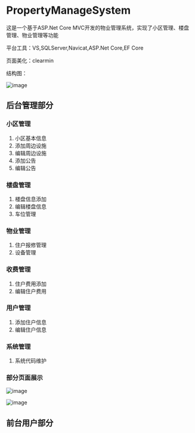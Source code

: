 # PropertyManageSystem
这是一个基于ASP.Net Core MVC开发的物业管理系统，实现了小区管理、楼盘管理、物业管理等功能

平台工具：VS,SQLServer,Navicat,ASP.Net Core,EF Core

页面美化：clearmin

结构图：

![image](https://github.com/LLKI/PropertyManageSystem/assets/92627079/4ac0a699-1dad-4e7f-a0c5-104496e3bfe0)

## 后台管理部分
### 小区管理
1. 小区基本信息
2. 添加周边设施
3. 编辑周边设施
4. 添加公告
5. 编辑公告
### 楼盘管理
1. 楼盘信息添加
2. 编辑楼盘信息
3. 车位管理
### 物业管理
1. 住户报修管理
2. 设备管理
### 收费管理
1. 住户费用添加
2. 编辑住户费用
### 用户管理
1. 添加住户信息
2. 编辑住户信息
### 系统管理
1. 系统代码维护
### 部分页面展示

![image](https://github.com/LLKI/PropertyManageSystem/assets/92627079/44b06f19-666b-4e8d-82bc-0c768c7bb341)


![image](https://github.com/LLKI/PropertyManageSystem/assets/92627079/a7df188a-a970-4ad1-9ea6-9309cef10e3c)


## 前台用户部分
